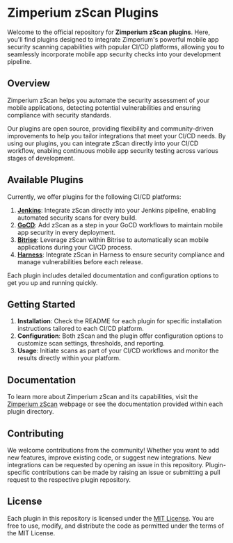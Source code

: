 # Zimperium zScan Plugins

Welcome to the official repository for **Zimperium zScan plugins**. Here, you'll find plugins designed to integrate Zimperium's powerful mobile app security scanning capabilities with popular CI/CD platforms, allowing you to seamlessly incorporate mobile app security checks into your development pipeline.

## Overview

Zimperium zScan helps you automate the security assessment of your mobile applications, detecting potential vulnerabilities and ensuring compliance with security standards. 

Our plugins are open source, providing flexibility and community-driven improvements to help you tailor integrations that meet your CI/CD needs. 
By using our plugins, you can integrate zScan directly into your CI/CD workflow, enabling continuous mobile app security testing across various stages of development.

## Available Plugins

Currently, we offer plugins for the following CI/CD platforms:

1. [**Jenkins**](https://github.com/Zimperium/zscan-plugin-jenkins): Integrate zScan directly into your Jenkins pipeline, enabling automated security scans for every build.
2. [**GoCD**](https://github.com/Zimperium/zscan-plugin-gocd): Add zScan as a step in your GoCD workflows to maintain mobile app security in every deployment.
3. [**Bitrise**](https://github.com/Zimperium/zscan-plugin-bitrise): Leverage zScan within Bitrise to automatically scan mobile applications during your CI/CD process.
4. [**Harness**](https://github.com/Zimperium/zscan-plugin-harness): Integrate zScan in Harness to ensure security compliance and manage vulnerabilities before each release.

Each plugin includes detailed documentation and configuration options to get you up and running quickly.

## Getting Started

1. **Installation**: Check the README for each plugin for specific installation instructions tailored to each CI/CD platform.
2. **Configuration**: Both zScan and the plugin offer configuration options to customize scan settings, thresholds, and reporting.
3. **Usage**: Initiate scans as part of your CI/CD workflows and monitor the results directly within your platform.

## Documentation

To learn more about Zimperium zScan and its capabilities, visit the [Zimperium zScan](https://www.zimperium.com/zscan/) webpage or see the documentation provided within each plugin directory.

## Contributing

We welcome contributions from the community! Whether you want to add new features, improve existing code, or suggest new integrations.
New integrations can be requested by opening an issue in this repository. Plugin-specific contributions can be made by raising an issue or submitting a pull request to the respective plugin repository.

## License

Each plugin in this repository is licensed under the [MIT License](./LICENSE). You are free to use, modify, and distribute the code as permitted under the terms of the MIT License.
